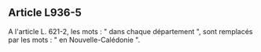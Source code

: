 Article L936-5
----
A l'article L. 621-2, les mots : " dans chaque département ", sont remplacés par
les mots : " en Nouvelle-Calédonie ".
